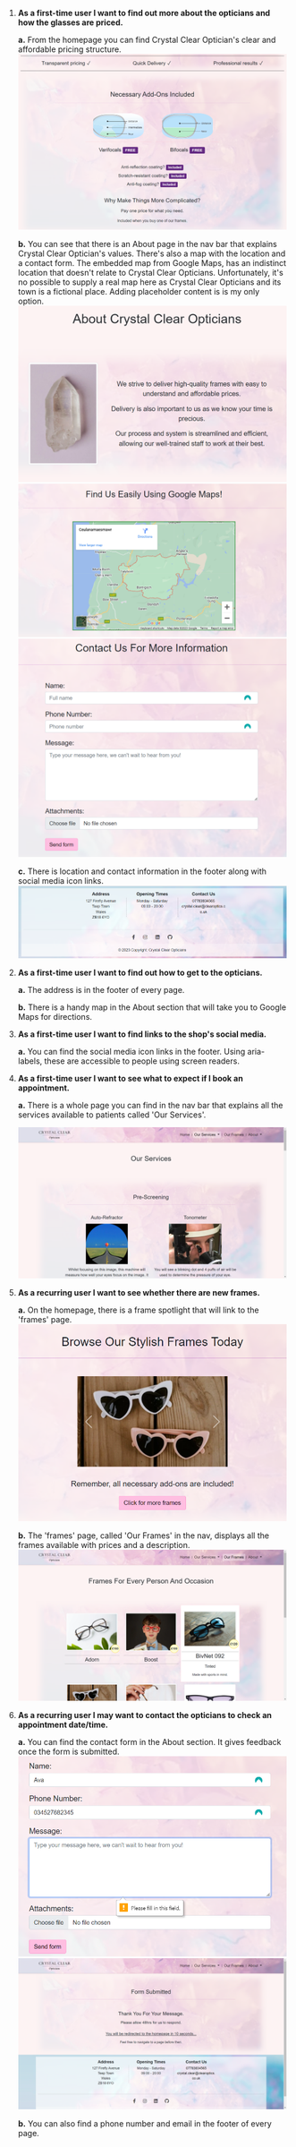 1. **As a first-time user I want to find out more about the opticians and how the glasses are priced.**

    **a.** From the homepage you can find Crystal Clear Optician's clear and affordable pricing structure.
    ![Homepage pricing structure, necessary add-ons included](pricing-structure.webp)

    **b.** You can see that there is an About page in the nav bar that explains Crystal Clear Optician's values. There's also a map with the location and a contact form. 
    The embedded map from Google Maps, has an indistinct location that doesn't relate to Crystal Clear Opticians. Unfortunately, it's no possible to supply a real map here as Crystal Clear Opticians and its town is a fictional place. Adding placeholder content is is my only option.
    ![About page hero](about-hero.webp)
    ![About page embedded Google Map](about-page-location.webp)
    ![About page contact form](about-page-contact-us.webp)

    **c.** There is location and contact information in the footer along with social media icon links.
    ![Image of footer](image-of-footer.webp)


2. **As a first-time user I want to find out how to get to the opticians.**

    **a.** The address is in the footer of every page.

    **b.** There is a handy map in the About section that will take you to Google Maps for directions.

3. **As a first-time user I want to find links to the shop's social media.**

    **a.** You can find the social media icon links in the footer. Using aria-labels, these are accessible to people using screen readers.

4. **As a first-time user I want to see what to expect if I book an appointment.**

    **a.** There is a whole page you can find in the nav bar that explains all the services available to patients called 'Our Services'.

    ![Screenshot of Our Services page](our-services-page.webp)

5. **As a recurring user I want to see whether there are new frames.**

    **a.** On the homepage, there is a frame spotlight that will link to the 'frames' page.
    ![Frame spotlight](frame-spotlight.webp)

    **b.** The 'frames' page, called 'Our Frames' in the nav, displays all the frames available with prices and a description.
    ![Screenshot of Our frames page](our-frames-page.webp)

6. **As a recurring user I may want to contact the opticians to check an appointment date/time.**

    **a.** You can find the contact form in the About section. It gives feedback once the form is submitted.
    ![Contact form showing that a field is required](contact-form-field-required.webp)
    ![Contact form submitted](contact-form-submitted.webp)
    
    **b.** You can also find a phone number and email in the footer of every page.